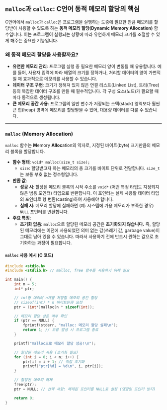 ## `malloc`과 `calloc`: C언어 동적 메모리 할당의 핵심

C언어에서 `malloc`과 `calloc`은 프로그램을 실행하는 도중에 필요한 만큼 메모리를 할당받아 사용할 수 있도록 하는 **동적 메모리 할당(Dynamic Memory Allocation)** 함수입니다. 이는 프로그램이 실행되는 상황에 따라 유연하게 메모리 크기를 조절할 수 있게 해주는 중요한 기능입니다.

### 왜 동적 메모리 할당을 사용할까요?

* **유연한 메모리 관리**: 프로그램 실행 중 필요한 메모리 양이 변동될 때 유용합니다. 예를 들어, 사용자 입력에 따라 배열의 크기를 정하거나, 처리할 데이터의 양이 가변적일 때 효과적으로 메모리를 사용할 수 있습니다.
* **데이터 구조 구현**: 크기가 정해져 있지 않은 연결 리스트(Linked List), 트리(Tree) 등의 복잡한 데이터 구조를 만들 때 필수적입니다. 각 구성 요소(노드)가 필요할 때마다 동적으로 생성됩니다.
* **큰 메모리 공간 사용**: 프로그램의 일반 변수가 저장되는 스택(stack) 영역보다 훨씬 큰 힙(heap) 영역에 메모리를 할당받을 수 있어, 대용량 데이터를 다룰 수 있습니다.

---

### `malloc` (Memory Allocation)

`malloc` 함수는 **M**emory **Alloc**ation의 약자로, 지정된 바이트(byte) 크기만큼의 메모리 블록을 할당합니다.

* **함수 형태**: `void* malloc(size_t size);`
    * `size`: 할당받고자 하는 메모리의 총 크기를 바이트 단위로 전달합니다. `size_t`는 보통 부호 없는 정수형입니다.
* **반환 값**:
    * **성공 시**: 할당된 메모리 블록의 시작 주소를 `void*` (어떤 특정 타입도 지정되지 않은 범용 포인터) 타입으로 반환합니다. 이 포인터는 실제 사용할 데이터 타입의 포인터로 형 변환(casting)하여 사용해야 합니다.
    * **실패 시**: 메모리 할당에 실패하면 (예: 시스템에 가용 메모리가 부족한 경우) `NULL` 포인터를 반환합니다.
* **주요 특징**:
    * **초기화 없음**: `malloc`으로 할당된 메모리 공간은 **초기화되지 않습니다.** 즉, 할당된 메모리에는 이전에 사용되었던 의미 없는 값(쓰레기 값, garbage value)이 그대로 남아 있을 수 있습니다. 따라서 사용하기 전에 반드시 원하는 값으로 초기화하는 과정이 필요합니다.

#### `malloc` 사용 예시 (C 코드)

```c
#include <stdio.h>
#include <stdlib.h> // malloc, free 함수를 사용하기 위해 필요

int main() {
    int n = 5;
    int* ptr;

    // int형 데이터 n개를 저장할 메모리 공간 할당
    // sizeof(int) * n 바이트만큼 요청
    ptr = (int*)malloc(n * sizeof(int));

    // 메모리 할당 성공 여부 확인
    if (ptr == NULL) {
        fprintf(stderr, "malloc: 메모리 할당 실패\n");
        return 1; // 오류 발생 시 프로그램 종료
    }

    printf("malloc으로 메모리 할당 성공!\n");

    // 할당된 메모리 사용 (초기화 필요)
    for (int i = 0; i < n; i++) {
        ptr[i] = i + 1; // 직접 초기화
        printf("ptr[%d] = %d\n", i, ptr[i]);
    }

    // 할당된 메모리 해제
    free(ptr);
    ptr = NULL; // 선택 사항: 해제된 포인터를 NULL로 설정 (댕글링 포인터 방지)

    return 0;
}
```
